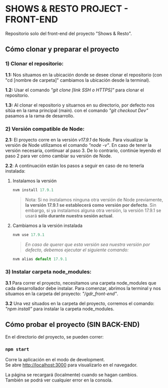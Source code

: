 # SHOWS & RESTO PROJECT - FRONT-END

Repositorio solo del front-end del proyecto "Shows & Resto".

## Cómo clonar y preparar el proyecto

### 1) Clonar el repositorio:

**1.1:** Nos situamos en la ubicación donde se desee clonar el repositorio (con "cd [nombre de carpeta]" cambiamos la ubicación desde la terminal).

**1.2:** Usar el comando *"git clone [link SSH o HTTPS]"* para clonar el repositorio.

**1.3:** Al clonar el repositorio y situarnos en su directorio, por defecto nos sitúa en la rama principal (main). con el comando *"git checkout Dev"* pasamos a la rama de desarrollo.

### 2) Versión compatible de Node:

**2.1:** El proyecto corre en la versión *v17.9.1* de Node. Para visualizar la versión de Node utilizamos el comando *"node -v"*. En caso de tener la versión necesaria, continuar al paso 3. De lo contrario, continúe leyendo el paso 2 para ver cómo cambiar su versión de Node.

**2.2**: A continuación están los pasos a seguir en caso de no tenerla instalada: 

1. Instalamos la versión
   ```javascript
   nvm install 17.9.1
   ```
   >Nota: Si no instalamos ninguna otra versión de Node previamente, **la versión 17.9.1 se establecerá como versión por defecto**. Sin embargo, si ya instalamos alguna otra versión, la versión 17.9.1 se usará **sólo durante nuestra sesión actual**.
2. Cambiamos a la versión instalada
   ```javascript
   nvm use 17.9.1
   ```
   >*En caso de querer que esta versión sea nuestra versión por defecto, debemos ejecutar el siguiente comando:*
   ```javascript
   nvm alias default 17.9.1
   ```

### 3) Instalar carpeta node_modules:

**3.1** Para correr el proyecto, necesitamos una carpeta node_modules que cada desarrollador debe instalar. Para comenzar, abrimos la terminal y nos situamos en la carpeta del proyecto: *"/gdr_front-end"*.

**3.2** Una vez situados en la carpeta del proyecto, corremos el comando: *"npm install"* para instalar la carpeta node_modules.

## Cómo probar el proyecto (SIN BACK-END)

En el directorio del proyecto, se pueden correr:

### `npm start`

Corre la aplicación en el modo de development.\
Se abre [http://localhost:3000](http://localhost:3000) para visualizarlo en el navegador.

La página se recargará (localmente) cuando se hagan cambios.\
También se podrá ver cualquier error en la consola.
